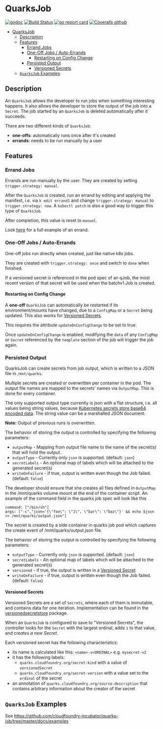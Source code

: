 # QuarksJob

[![godoc](https://godoc.org/code.cloudfoundry.org/quarks-job?status.svg)](https://godoc.org/code.cloudfoundry.org/quarks-job)
[![Build Status](https://api.travis-ci.org/cloudfoundry-incubator/quarks-job.svg?branch=master)](https://travis-ci.org/cloudfoundry-incubator/quarks-job)
[![go report card](https://goreportcard.com/badge/code.cloudfoundry.org/quarks-job)](https://goreportcard.com/report/code.cloudfoundry.org/quarks-job)
[![Coveralls github](https://img.shields.io/coveralls/github/cloudfoundry-incubator/quarks-job.svg?style=flat)](https://coveralls.io/github/cloudfoundry-incubator/quarks-job?branch=HEAD)

- [QuarksJob](#quarksjob)
  - [Description](#description)
  - [Features](#features)
    - [Errand Jobs](#errand-jobs)
    - [One-Off Jobs / Auto-Errands](#one-off-jobs--auto-errands)
      - [Restarting on Config Change](#restarting-on-config-change)
    - [Persisted Output](#persisted-output)
      - [Versioned Secrets](#versioned-secrets)
  - [`QuarksJob` Examples](#quarksjob-examples)

## Description

An `QuarksJob` allows the developer to run jobs when something interesting happens. It also allows the developer to store the output of the job into a `Secret`.
The job started by an `QuarksJob` is deleted automatically after it succeeds.

There are two different kinds of `QuarksJob`:

- **one-offs**: automatically runs once after it's created
- **errands**: needs to be run manually by a user

## Features

### Errand Jobs

Errands are run manually by the user. They are created by setting `trigger.strategy: manual`.

After the `QuarksJob` is created, run an errand by editing and applying the
manifest, i.e. via `k edit errand1` and change `trigger.strategy: manual` to `trigger.strategy: now`. A `kubectl patch` is also a good way to trigger this type of `QuarksJob`.

After completion, this value is reset to `manual`.

Look [here](https://github.com/cloudfoundry-incubator/quarks-job/blob/master/docs/examples/qjob_errand.yaml) for a full example of an errand.

### One-Off Jobs / Auto-Errands

One-off jobs run directly when created, just like native k8s jobs.

They are created with `trigger.strategy: once` and switch to `done` when
finished.

If a versioned secret is referenced in the pod spec of an qJob, the most recent
version of that secret will be used when the batchv1.Job is created.

#### Restarting on Config Change

A **one-off** `QuarksJob` can
automatically be restarted if its environment/mounts have changed, due to a
`ConfigMap` or a `Secret` being updated. This also works for [Versioned Secrets](#versioned-secrets).

This requires the attribute `updateOnConfigChange` to be set to true.

Once `updateOnConfigChange` is enabled, modifying the `data` of any `ConfigMap` or `Secret` referenced by the `template` section of the job will trigger the job again.

### Persisted Output

QuarksJob can create secrets from job output, which is written to a JSON file in `/mnt/quarks`.

Multiple secrets are created or overwritten per container in the pod. The output file names are mapped to the secrets' names via `OutputMap`. This is done for every container.

The only supported output type currently is json with a flat structure, i.e.
all values being string values, because [Kubernetes secrets store base64 encoded data](https://kubernetes.io/docs/concepts/configuration/secret/#creating-a-secret-manually). The string value can be a marshalled JSON document.

**Note:** Output of previous runs is overwritten.

The behavior of storing the output is controlled by specifying the following parameters:

- `outputMap` - Mapping from output file name to the name of the secret(s) that will hold the output.
- `outputType` - Currently only `json` is supported. (default: `json`)
- `secretLabels` - An optional map of labels which will be attached to the generated secret(s)
- `writeOnFailure` - if true, output is written even though the Job failed. (default: `false`)

The developer should ensure that she creates all files defined in `OutputMap` in the /mnt/quarks volume mount at the end of the container script. An example of the command field in the quarks job spec will look like this

```
command: ["/bin/sh"]
args: ["-c","json='{\"foo\": \"1\", \"bar\": \"baz\"}' && echo $json >> /mnt/quarks/output.json"]
```

The secret is created by a side container in quarks job pod which captures the create event of /mnt/quarks/output.json file.

The behavior of storing the output is controlled by specifying the following parameters:

  - `outputType` - Currently only `json` is supported. (default: `json`)
  - `secretLabels` - An optional map of labels which will be attached to the generated secret(s)
  - `versioned` - if true, the output is written in a [Versioned Secret](#versioned-secrets)
  - `writeOnFailure` - if true, output is written even though the Job failed. (default: `false`)

#### Versioned Secrets

Versioned Secrets are a set of `Secrets`, where each of them is immutable, and contains data for one iteration. Implementation can be found in the [versionedsecretstore](https://github.com/cloudfoundry-incubator/quarks-utils/tree/master/pkg/versionedsecretstore) package.

When an `QuarksJob` is configured to save to "Versioned Secrets", the controller looks for the `Secret` with the largest ordinal, adds `1` to that value, and _creates a new Secret_.

Each versioned secret has the following characteristics:

- its name is calculated like this: `<name>-v<ORDINAL>` e.g. `mysecret-v2`
- it has the following labels:
  - `quarks.cloudfoundry.org/secret-kind` with a value of `versionedSecret`
  - `quarks.cloudfoundry.org/secret-version` with a value set to the `ordinal` of the secret
- an annotation of `quarks.cloudfoundry.org/source-description` that contains arbitrary information about the creator of the secret

## `QuarksJob` Examples

See https://github.com/cloudfoundry-incubator/quarks-job/tree/master/docs/examples
